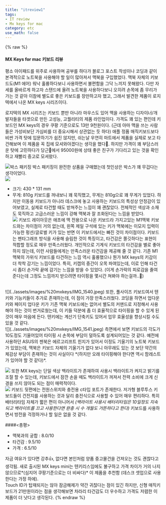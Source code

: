 ```yaml
---
title: "itreview1"
tags:
- IT review
- Mx keys for mac
category: etc
use_math: false
---
```

{% raw %}
#### MX Keys for mac 키보드 리뷰
평소 아이패드를 위주로 사용하며 공부를 하다가 블로그 포스트 작성이나 코딩과 같이 본격적으로 노트북을 사용해야 할 일이 많아져서 맥북을 구입했었다. 맥북 자체의 키보드도(M1 에어) 워낙 훌륭하다보니 사용하면서 불편함을 그닥 느끼지 못해왔다. 다만 자세를 올바르게 하고자 스탠드에 올려 노트북을 사용하다보니 오히려 손목에 좀 무리가 가는 것 같아 이참에 별도로 좋은 키보드를 장만하고자 했고, 그래서 발견한 제품이 로지텍에서 나온 MX keys 시리즈이다.   

로지텍의 MX 시리즈는 키보드 뿐만 아니라 마우스도 있어 맥을 사용하는 디자이너/개발자들을 타겟으로 만든 고성능, 고퀄리티의 제품 라인업이다. 가격도 꽤 있는 편인데 키보드인 MX keys의 경우 쿠팡 기준으로도 13만 9천원이다. (근데 아마 맥을 쓰는 사람들은 가성비보단 가심비를 더 중요시해서 상관없는 듯 하다) 애플 정품 매직키보드보다 비싼 가격 탓에 입문하기가 쉽진 않지만, 쉬는날 우연히 마트에서 제품을 실제로 보고 타건해보며 이 제품을 꼭 집에 모셔와야겠다는 생각을 했다🤣. 하지만 가격이 꽤 부담스러운 탓에 고민하다가 당근🥕에서 95000원에 상태 좋은 친구가 기다리고 있는 것을 확인하고 재빨리 중고로 모셔왔다.   

![박스 패키징](../assets/images/%20mxkeys/IMG_1536.jpeg)
박스 패키징이 완전한 상품을 구매했는데 첫인상은 박스가 꽤 무겁다는 생각이었다.<br>
![](../_site/assets/images/%20mxkeys/IMG_1538.jpeg)
- 크기: 430 * 131 mm
- 무게: 810g
키보드를 꺼내보니 꽤 묵직했고, 무게는 810g으로 꽤 무게가 있었다. 하지만 이동용 키보드가 아니라 데스크에 놓고 사용하는 키보드의 특성상 안정감이 있어보였고, 실제로 타건할 때도 받쳐주는 느낌이 꽤 괜찮았다. 전체적인 색상과 소재도 묵직하고 고급스러운 느낌이 강해 맥북과 잘 조화된다는 느낌을 받았다. <br>
![](../_site/assets/images/%20mxkeys/IMG_1539.jpeg)
키보드 레이아웃은 애초에 맥 전용으로 나온 키보드라 가지고있는 M1맥북 키보드와는 차이점이 거의 없는데, 왼쪽 제일 구석에 있는 키가 맥북에는 이모지 입력이 가능한 펑션/글로벌 키가 있는 반면 이 키보드에서는 빠진 것이 차이점이다.
키보드는 펜타그래프 방식을 사용해 슬림한 것이 특징이고, 타건감은 쫄깃하다는 표현이 적합할 정도로 매우 만족스러웠다. 개인적으로 기계식 키보드의 타건감을 별로 좋아하지 않는데, 이런 사람들에게는 만족스러운 타건감을 제공해 줄 것 같다. 기존 M1 맥북의 가위식 키보드를 타건하는 느낌 역시 훌륭했으나 뭔가 MX keys의 키감이 더 착착 감기는 느낌이었다. 특히, 키캡의 중간이 오목 파여있는데, 이로 인해 타건 시 좀더 손가락 끝에 감기는 느낌을 받을 수 있었다. (이게 손가락의 피로감을 줄여준다는데 그정도 느낌까지 받으려면 타이핑을 몇시간 쳐봐야 하는걸까..🤔)
<br>
![](../assets/images/%20mxkeys/IMG_1540.jpeg)
또한, 풀사이즈 키보드여서 텐키와 기능키들이 추가로 존재하는데, 이 점이 가장 만족스러웠다. 코딩을 하면서 업다운 키와 페이지 업다운 키가 기존 맥북 키보드에는 없어서 별도의 커맨드로 지정해서 사용해야 하는 것이 번거로웠는데, 이 키들 덕분에 좀 더 효율적으로 타이핑을 할 수 있게 된 것이 매우 마음에 든다. 텐키에는 계산기 단축키도 있어서 업무 효율성을 향상시킬 수도 있을 것 같다.
<br>
![](../assets/images/%20mxkeys/IMG_1541.jpeg)
측면에서 보면 키보드의 각도가 10도정도 기울어있어 타이핑 시 손목에 부담이 덜하도록 설계되어있는 것 같다. 예전에 사용하던 ASUS의 젠북은 에르고리프트 힌지가 있어서 이정도 기울기의 노트북 키보드가 있었는데, 맥북은 키보드 자체의 기울기가 없다 보니 아무래도 있는 것 보단 약간의 체감상 부담이 존재하는 것이 사실이다 *(하지만 오래 타이핑해야 한다면 역시 팜레스트가 있어야 할 것 같다)*.

![](../assets/images/%20mxkeys/IMG_1544.jpeg)
또한 MX keys는 단일 색상 백라이트가 존재하여 사용시 백라이트가 켜지고 밝기를 조절 할 수 있는데, 키보드에서 잠깐 손을 떼도 백라이트가 꺼져서 전력 소비에 크게 신경을 쓰지 않아도 되는 점이 매력적이다. 
<br>
![](../assets/images/%20mxkeys/IMG_1545.jpeg)
키보드 뒷편에는 전원스위치와 충전용 c타입 포트가 존재한다. 저가형 블루투스 키보드들이 건전지를 사용하는 것과 달리 충전식으로 사용할 수 있어 매우 편리하다. 특히 배터리타임 자체가 짧은 편이 아니어서 *(백라이트 사용시 배터리타임은 10일정도 지속되고 백라이트를 끄고 사용한다면 완충 시 수 개월도 거뜬하다고 한다)* 키보드를 사용하면서 방전을 걱정하거나 할 일은 없을 것 같다.

####<총평>
- 맥북과의 궁합 : 8.0/10
- 타건감 : 9.5/10
- 가격 : 6.5/10

자금 여유가 있다면 강추👍, 없다면 본인처럼 양품 중고물건을 건져오는 것도 괜찮다고 생각됨. 새로 출시된 MX keys mini는 텐키리스임에도 불구하고 가격 차이가 거의 나지 않으므로*(심지어 쿠팡기준으로는 더 비싸다)* 이 제품을 추천함 (데스크 셋업으로 사용한다는 가정 하에).   
Touch ID가 탑재되지는 않아 잠금해제가 약간 귀찮다는 점이 있긴 하지만, 신형 매직키보드가 21만원이라는 점을 생각해보면 차라리 타건감도 더 우수하고 가격도 저렴한 이 제품이 더 낫다고 생각된다.
{% endraw %}